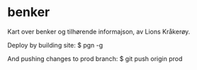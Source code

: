 # benker

Kart over benker og tilhørende informajson, av Lions Kråkerøy.

Deploy by building site:
$ pgn -g

And pushing changes to prod branch:
$ git push origin prod

